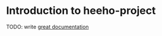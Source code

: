 # Introduction to heeho-project

TODO: write [great documentation](http://jacobian.org/writing/what-to-write/)
